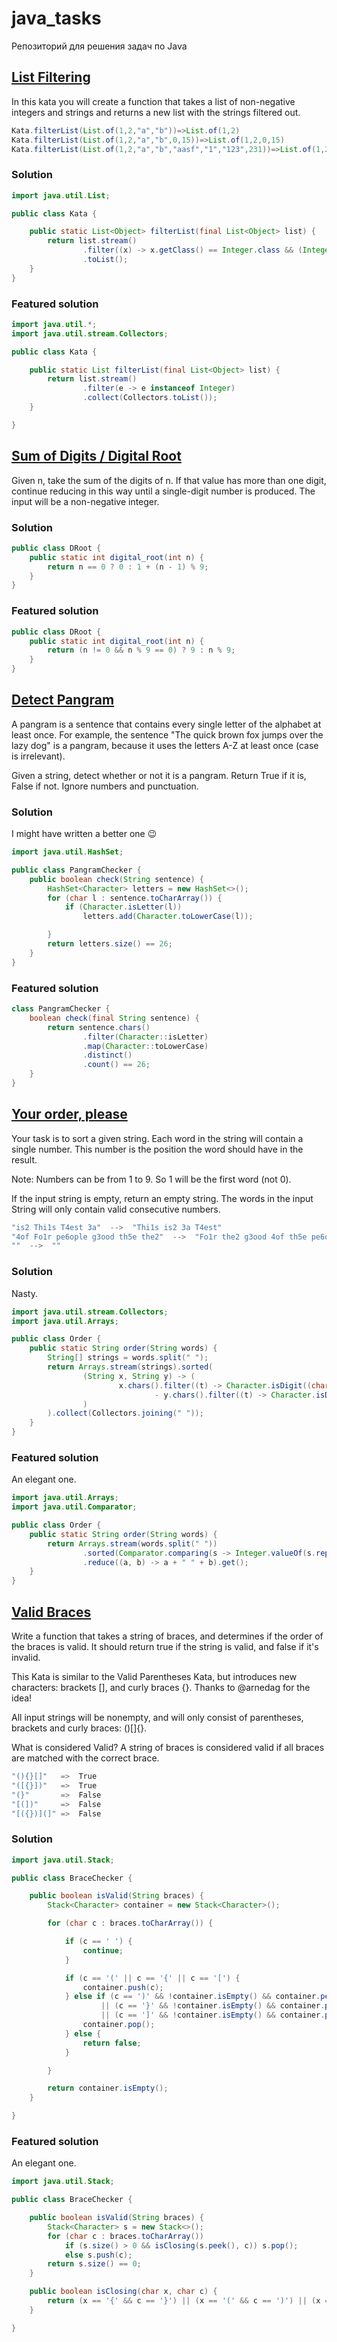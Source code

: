 # java_tasks

Репозиторий для решения задач по Java

## [List Filtering](https://www.codewars.com/kata/53dbd5315a3c69eed20002dd/java)

In this kata you will create a function that takes a list of non-negative integers and strings and returns a new list
with the strings filtered out.

```java
Kata.filterList(List.of(1,2,"a","b"))=>List.of(1,2)
Kata.filterList(List.of(1,2,"a","b",0,15))=>List.of(1,2,0,15)
Kata.filterList(List.of(1,2,"a","b","aasf","1","123",231))=>List.of(1,2,231)
```

### Solution

```java
import java.util.List;

public class Kata {

    public static List<Object> filterList(final List<Object> list) {
        return list.stream()
                .filter((x) -> x.getClass() == Integer.class && (Integer) x >= 0)
                .toList();
    }
}

```

### Featured solution

```java
import java.util.*;
import java.util.stream.Collectors;

public class Kata {

    public static List filterList(final List<Object> list) {
        return list.stream()
                .filter(e -> e instanceof Integer)
                .collect(Collectors.toList());
    }

}
```

## [Sum of Digits / Digital Root](https://www.codewars.com/kata/541c8630095125aba6000c00/java)

Given n, take the sum of the digits of n. If that value has more than one digit, continue reducing in this way until a
single-digit number is produced. The input will be a non-negative integer.

### Solution

```java
public class DRoot {
    public static int digital_root(int n) {
        return n == 0 ? 0 : 1 + (n - 1) % 9;
    }
}
```

### Featured solution

```java
public class DRoot {
    public static int digital_root(int n) {
        return (n != 0 && n % 9 == 0) ? 9 : n % 9;
    }
}
```

## [Detect Pangram](https://www.codewars.com/kata/545cedaa9943f7fe7b000048/java)

A pangram is a sentence that contains every single letter of the alphabet at least once.
For example, the sentence "The quick brown fox jumps over the lazy dog" is a pangram,
because it uses the letters A-Z at least once (case is irrelevant).

Given a string, detect whether or not it is a pangram.
Return True if it is, False if not. Ignore numbers and punctuation.

### Solution
 I might have written a better one 😉
```java
import java.util.HashSet;

public class PangramChecker {
    public boolean check(String sentence) {
        HashSet<Character> letters = new HashSet<>();
        for (char l : sentence.toCharArray()) {
            if (Character.isLetter(l))
                letters.add(Character.toLowerCase(l));

        }
        return letters.size() == 26;
    }
}
```

### Featured solution

```java
class PangramChecker {
    boolean check(final String sentence) {
        return sentence.chars()
                .filter(Character::isLetter)
                .map(Character::toLowerCase)
                .distinct()
                .count() == 26;
    }
}
```

## [Your order, please](https://www.codewars.com/kata/55c45be3b2079eccff00010f/java)

Your task is to sort a given string. Each word in the string will contain a single number.
This number is the position the word should have in the result.

Note: Numbers can be from 1 to 9. So 1 will be the first word (not 0).

If the input string is empty, return an empty string.
The words in the input String will only contain valid consecutive numbers.
 
```java
"is2 Thi1s T4est 3a"  -->  "Thi1s is2 3a T4est"
"4of Fo1r pe6ople g3ood th5e the2"  -->  "Fo1r the2 g3ood 4of th5e pe6ople"
""  -->  ""
```

### Solution
Nasty.
```java
import java.util.stream.Collectors;
import java.util.Arrays;

public class Order {
    public static String order(String words) {
        String[] strings = words.split(" ");
        return Arrays.stream(strings).sorted(
                (String x, String y) -> (
                        x.chars().filter((t) -> Character.isDigit((char)(t))).findAny().getAsInt()
                                - y.chars().filter((t) -> Character.isDigit((char)(t))).findAny().getAsInt()
                )
        ).collect(Collectors.joining(" "));
    }
}
```

### Featured solution
An elegant one.
```java
import java.util.Arrays;
import java.util.Comparator;

public class Order {
    public static String order(String words) {
        return Arrays.stream(words.split(" "))
                .sorted(Comparator.comparing(s -> Integer.valueOf(s.replaceAll("\\D", ""))))
                .reduce((a, b) -> a + " " + b).get();
    }
}
```

## [Valid Braces](https://www.codewars.com/kata/5277c8a221e209d3f6000b56/java)

Write a function that takes a string of braces, and determines if the order of the braces is valid. It should return true if the string is valid, and false if it's invalid.

This Kata is similar to the Valid Parentheses Kata, but introduces new characters: brackets [], and curly braces {}. Thanks to @arnedag for the idea!

All input strings will be nonempty, and will only consist of parentheses, brackets and curly braces: ()[]{}.

What is considered Valid?
A string of braces is considered valid if all braces are matched with the correct brace.
 
```java
"(){}[]"   =>  True
"([{}])"   =>  True
"(}"       =>  False
"[(])"     =>  False
"[({})](]" =>  False
```

### Solution
```java
import java.util.Stack;

public class BraceChecker {

    public boolean isValid(String braces) {
        Stack<Character> container = new Stack<Character>();

        for (char c : braces.toCharArray()) {

            if (c == ' ') {
                continue;
            }

            if (c == '(' || c == '{' || c == '[') {
                container.push(c);
            } else if (c == ')' && !container.isEmpty() && container.peek() == '('
                    || (c == '}' && !container.isEmpty() && container.peek() == '{')
                    || (c == ']' && !container.isEmpty() && container.peek() == '[')) {
                container.pop();
            } else {
                return false;
            }

        }

        return container.isEmpty();
    }

}
```

### Featured solution
An elegant one.
```java
import java.util.Stack;

public class BraceChecker {

    public boolean isValid(String braces) {
        Stack<Character> s = new Stack<>();
        for (char c : braces.toCharArray())
            if (s.size() > 0 && isClosing(s.peek(), c)) s.pop();
            else s.push(c);
        return s.size() == 0;
    }

    public boolean isClosing(char x, char c) {
        return (x == '{' && c == '}') || (x == '(' && c == ')') || (x == '[' && c == ']');
    }

}
```

